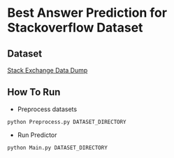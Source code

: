 # Best Answer Prediction for Stackoverflow Dataset

## Dataset
[Stack Exchange Data Dump](https://archive.org/details/stackexchange)

## How To Run
- Preprocess datasets

```
python Preprocess.py DATASET_DIRECTORY
```

- Run Predictor

```
python Main.py DATASET_DIRECTORY
```

